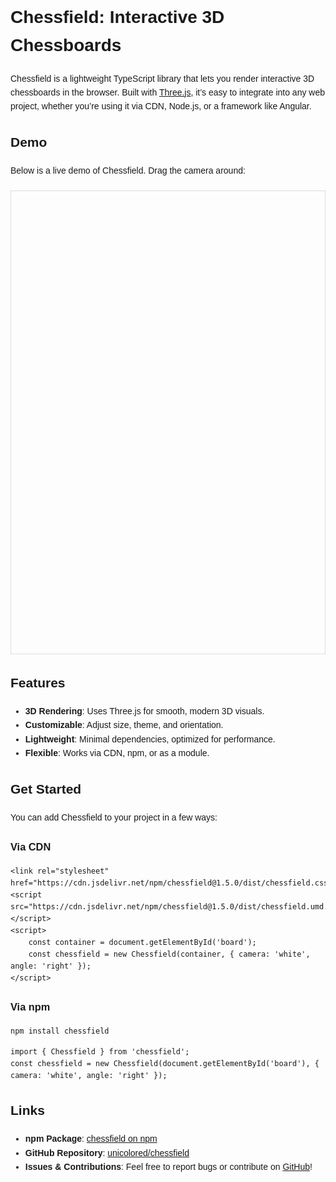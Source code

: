 <link rel="stylesheet" href="https://cdn.jsdelivr.net/npm/chessfield@1.2.0/dist/chessfield.css" />

<style>
    body {
        font-family: Arial, sans-serif;
        line-height: 1.6;
    }
    .flex {
        display: flex;
        justify-content: center;
        align-items: center;
        margin: 20px 0;
    }
    .chessfield {
        width: 100%;
        max-width: 740px; /* Constrain width for better display */
        height: 740px;
        margin: 0 auto;
        border: 1px solid #ddd; /* Optional: subtle border */
    }
</style>

<h1>Chessfield: Interactive 3D Chessboards</h1>
<p>Chessfield is a lightweight TypeScript library that lets you render interactive 3D chessboards in the browser. Built with <a href="https://threejs.org/" target="_blank">Three.js</a>, it’s easy to integrate into any web project, whether you’re using it via CDN, Node.js, or a framework like Angular.</p>

<h2>Demo</h2>
<p>Below is a live demo of Chessfield. Drag the camera around:</p>
<div class="flex">
    <div class="chessfield" id="board1"></div>
</div>

<h2>Features</h2>
<ul>
    <li><strong>3D Rendering</strong>: Uses Three.js for smooth, modern 3D visuals.</li>
    <li><strong>Customizable</strong>: Adjust size, theme, and orientation.</li>
    <li><strong>Lightweight</strong>: Minimal dependencies, optimized for performance.</li>
    <li><strong>Flexible</strong>: Works via CDN, npm, or as a module.</li>
</ul>

<h2>Get Started</h2>
<p>You can add Chessfield to your project in a few ways:</p>

<h3>Via CDN</h3>
<pre><code>&lt;link rel="stylesheet" href="https://cdn.jsdelivr.net/npm/chessfield@1.5.0/dist/chessfield.css"&gt;
&lt;script src="https://cdn.jsdelivr.net/npm/chessfield@1.5.0/dist/chessfield.umd.js"&gt;&lt;/script&gt;
&lt;script&gt;
    const container = document.getElementById('board');
    const chessfield = new Chessfield(container, { camera: 'white', angle: 'right' });
&lt;/script&gt;</code></pre>

<h3>Via npm</h3>
<pre><code>npm install chessfield</code></pre>
<pre><code>import { Chessfield } from 'chessfield';
const chessfield = new Chessfield(document.getElementById('board'), { camera: 'white', angle: 'right' });</code></pre>

<h2>Links</h2>
<ul>
    <li><strong>npm Package</strong>: <a href="https://www.npmjs.com/package/chessfield" target="_blank">chessfield on npm</a></li>
    <li><strong>GitHub Repository</strong>: <a href="https://github.com/unicolored/chessfield" target="_blank">unicolored/chessfield</a></li>
    <li><strong>Issues & Contributions</strong>: Feel free to report bugs or contribute on <a href="https://github.com/unicolored/chessfield" target="_blank">GitHub</a>!</li>
</ul>

<!--<gilles.nx-root></gilles.nx-root>-->
<script type="module">
    import { Chessfield } from 'https://cdn.jsdelivr.net/npm/chessfield/dist/chessfield.js';
    const boardContainer = document.getElementById('board1');
    var board1 = new Chessfield(boardContainer, {
        camera: 'white',
        angle: 'right'
    });
</script>
